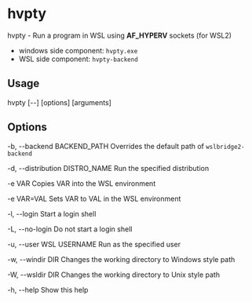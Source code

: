 # hvpty

hvpty - Run a program in WSL using **AF_HYPERV** sockets (for WSL2)

- windows side component: `hvpty.exe`
- WSL side component: `hvpty-backend`

## Usage

hvpty [--] [options] [arguments]

## Options

-b, --backend BACKEND_PATH
Overrides the default path of `wslbridge2-backend`

-d, --distribution DISTRO_NAME
Run the specified distribution

-e VAR
Copies VAR into the WSL environment

-e VAR=VAL
Sets VAR to VAL in the WSL environment

-l, --login
Start a login shell

-L, --no-login
Do not start a login shell

-u, --user WSL USERNAME
Run as the specified user

-w, --windir DIR
Changes the working directory to Windows style path

-W, --wsldir DIR
Changes the working directory to Unix style path

-h, --help
Show this help
